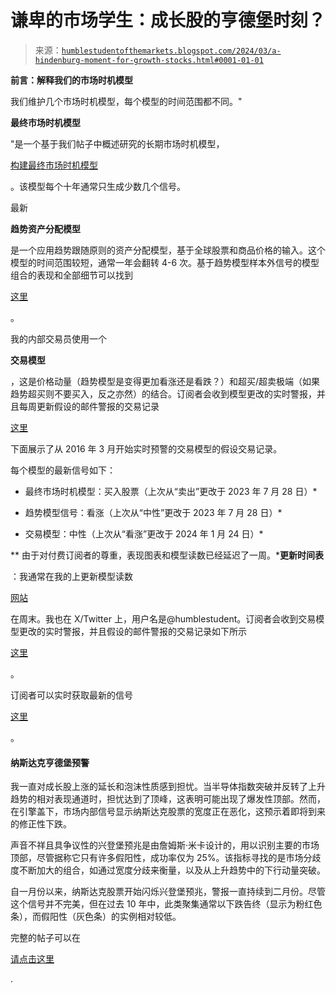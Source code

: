 <!--yml

类别：未分类

日期：2024-05-18 01:18:39

-->

# 谦卑的市场学生：成长股的亨德堡时刻？

> 来源：[`humblestudentofthemarkets.blogspot.com/2024/03/a-hindenburg-moment-for-growth-stocks.html#0001-01-01`](https://humblestudentofthemarkets.blogspot.com/2024/03/a-hindenburg-moment-for-growth-stocks.html#0001-01-01)

**前言：解释我们的市场时机模型**

我们维护几个市场时机模型，每个模型的时间范围都不同。"

**最终市场时机模型**

"是一个基于我们帖子中概述研究的长期市场时机模型，

[构建最终市场时机模型](https://humblestudentofthemarkets.com/2016/01/26/building-the-ultimate-market-timing-model/)

。该模型每个十年通常只生成少数几个信号。

最新

**趋势资产分配模型**

是一个应用趋势跟随原则的资产分配模型，基于全球股票和商品价格的输入。这个模型的时间范围较短，通常一年会翻转 4-6 次。基于趋势模型样本外信号的模型组合的表现和全部细节可以找到

[这里](https://humblestudentofthemarkets.com/trend-model-report-card/)

。

我的内部交易员使用一个

**交易模型**

，这是价格动量（趋势模型是变得更加看涨还是看跌？）和超买/超卖极端（如果趋势超买则不要买入，反之亦然）的结合。订阅者会收到模型更改的实时警报，并且每周更新假设的邮件警报的交易记录

[这里](https://humblestudentofthemarkets.com/trading-track-record/)

下面展示了从 2016 年 3 月开始实时预警的交易模型的假设交易记录。

每个模型的最新信号如下：

+   最终市场时机模型：买入股票（上次从“卖出”更改于 2023 年 7 月 28 日）*

+   趋势模型信号：看涨（上次从“中性”更改于 2023 年 7 月 28 日）*

+   交易模型：中性（上次从“看涨”更改于 2024 年 1 月 24 日）*

** 由于对付费订阅者的尊重，表现图表和模型读数已经延迟了一周。***更新时间表**

：我通常在我的上更新模型读数

[网站](https://humblestudentofthemarkets.com/)

在周末。我也在 X/Twitter 上，用户名是@humblestudent。订阅者会收到交易模型更改的实时警报，并且假设的邮件警报的交易记录如下所示

[这里](https://humblestudentofthemarkets.com/trading-track-record/)

。

订阅者可以实时获取最新的信号

[这里](https://humblestudentofthemarkets.com/my-inner-trader/)

。

#### 纳斯达克亨德堡预警

我一直对成长股上涨的延长和泡沫性质感到担忧。当半导体指数突破并反转了上升趋势的相对表现通道时，担忧达到了顶峰，这表明可能出现了爆发性顶部。然而，在引擎盖下，市场内部信号显示纳斯达克股票的宽度正在恶化，这预示着即将到来的修正性下跌。

声音不祥且具争议性的兴登堡预兆是由詹姆斯·米卡设计的，用以识别主要的市场顶部，尽管据称它只有许多假阳性，成功率仅为 25%。该指标寻找的是市场分歧度不断加大的组合，如通过宽度分歧来衡量，以及从上升趋势中的下行动量突破。

自一月份以来，纳斯达克股票开始闪烁兴登堡预兆，警报一直持续到二月份。尽管这个信号并不完美，但在过去 10 年中，此类聚集通常以下跌告终（显示为粉红色条），而假阳性（灰色条）的实例相对较低。

完整的帖子可以在

[请点击这里](https://humblestudentofthemarkets.com/2024/03/10/a-hindenburg-moment-for-growth-stocks/)

.
